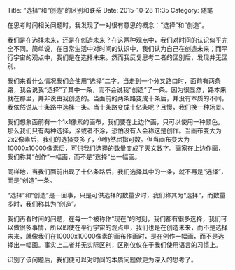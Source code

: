 Title: “选择”和“创造”的区别和联系
Date: 2015-10-28 11:35
Category: 随笔

在思考时间相关问题时，我发现了一对很有意思的概念：“选择”和“创造”。

我们是在选择未来，还是在创造未来？在这两种观点中，我们对时间的认识似乎完全不同。简单说，在日常生活中对时间的认识中，我们认为自己在创造未来；而平行宇宙的观点中，我们是在选择未来。然而我反复思考二者的区别后，发现并无区别。

我们来看什么情况我们会使用“选择”二字。当走到一个分叉路口时，面前有两条路，我会说我“选择”了其中一条，而不会说我“创造”了一条。因为很显然，路本来就在那里，并非说由我创造的。当面前的两条路变成十条后，并没有本质的不同，我依然说从十条路中选择一条。当十条路变成十亿条呢？且慢，我们换一种场景。

我们想象面前有一个1x1像素的画布，我们要在上边作画，只可以使用一种颜色。那么我们只有两种选择，涂或者不涂，恐怕没有人会称这是创作。当画布变大为2x2像素后，我们的选择变多了，但仍然屈指可数。但当画布变大为10000x10000像素后，可供我们选择的数量变成了天文数字。画家在上边作画，我们称其“创作”一幅画，而不是“选择”出一幅画。

同样地，当我们面前出现了十亿条路后，我们选择其中的一条，就不再是“选择”，而是“创造”一条。

“选择”和“创造”是一回事，只是可供选择的数量少时，我们称其为“选择”，而数量多时，我们称其为“创造”。

我们再看时间的问题，在每一个被称作“现在”的时刻，我们都有很多选择，我们可以做很多事情，所以即使在平行宇宙的观点中，我们也是在创造未来，而不是选择未来，就像我们在10000x10000像素的画布作画时，是在创作一幅画，而不是选择出一幅画。事实上二者并无实际区别，区别仅仅在于我们使用语言的习惯上。

识别了该问题后，我们便可以对时间的本质问题做更为深入的思考了。
